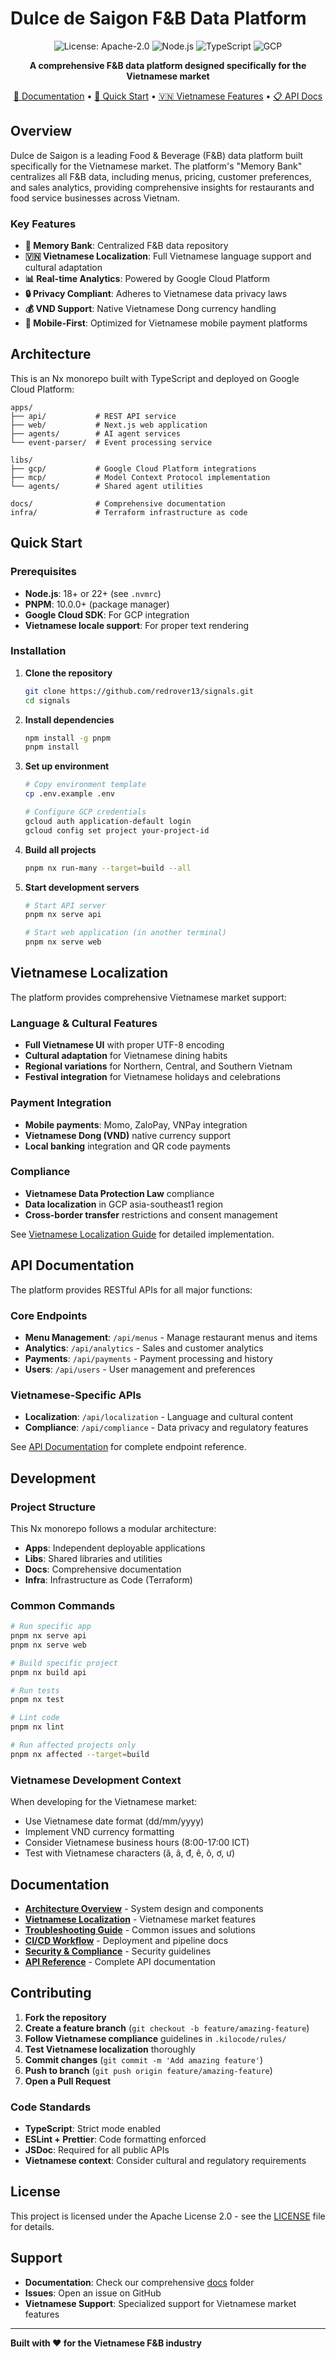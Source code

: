 # Dulce de Saigon F&B Data Platform

<div align="center">

![License: Apache-2.0](https://img.shields.io/badge/License-Apache%202.0-blue.svg)
![Node.js](https://img.shields.io/badge/Node.js-18%2B-green.svg)
![TypeScript](https://img.shields.io/badge/TypeScript-5.9-blue.svg)
![GCP](https://img.shields.io/badge/GCP-asia--southeast1-orange.svg)

**A comprehensive F&B data platform designed specifically for the Vietnamese market**

[📖 Documentation](#documentation) • [🚀 Quick Start](#quick-start) • [🇻🇳 Vietnamese Features](#vietnamese-localization) • [📋 API Docs](#api-documentation)

</div>

## Overview

Dulce de Saigon is a leading Food & Beverage (F&B) data platform built specifically for the Vietnamese market. The platform's "Memory Bank" centralizes all F&B data, including menus, pricing, customer preferences, and sales analytics, providing comprehensive insights for restaurants and food service businesses across Vietnam.

### Key Features

- **🏪 Memory Bank**: Centralized F&B data repository
- **🇻🇳 Vietnamese Localization**: Full Vietnamese language support and cultural adaptation
- **📊 Real-time Analytics**: Powered by Google Cloud Platform
- **🔒 Privacy Compliant**: Adheres to Vietnamese data privacy laws
- **💰 VND Support**: Native Vietnamese Dong currency handling
- **📱 Mobile-First**: Optimized for Vietnamese mobile payment platforms

## Architecture

This is an Nx monorepo built with TypeScript and deployed on Google Cloud Platform:

```
apps/
├── api/           # REST API service
├── web/           # Next.js web application  
├── agents/        # AI agent services
└── event-parser/  # Event processing service

libs/
├── gcp/           # Google Cloud Platform integrations
├── mcp/           # Model Context Protocol implementation
└── agents/        # Shared agent utilities

docs/              # Comprehensive documentation
infra/             # Terraform infrastructure as code
```

## Quick Start

### Prerequisites

- **Node.js**: 18+ or 22+ (see `.nvmrc`)
- **PNPM**: 10.0.0+ (package manager)
- **Google Cloud SDK**: For GCP integration
- **Vietnamese locale support**: For proper text rendering

### Installation

1. **Clone the repository**
   ```bash
   git clone https://github.com/redrover13/signals.git
   cd signals
   ```

2. **Install dependencies**
   ```bash
   npm install -g pnpm
   pnpm install
   ```

3. **Set up environment**
   ```bash
   # Copy environment template
   cp .env.example .env
   
   # Configure GCP credentials
   gcloud auth application-default login
   gcloud config set project your-project-id
   ```

4. **Build all projects**
   ```bash
   pnpm nx run-many --target=build --all
   ```

5. **Start development servers**
   ```bash
   # Start API server
   pnpm nx serve api
   
   # Start web application (in another terminal)
   pnpm nx serve web
   ```

## Vietnamese Localization

The platform provides comprehensive Vietnamese market support:

### Language & Cultural Features
- **Full Vietnamese UI** with proper UTF-8 encoding
- **Cultural adaptation** for Vietnamese dining habits
- **Regional variations** for Northern, Central, and Southern Vietnam
- **Festival integration** for Vietnamese holidays and celebrations

### Payment Integration
- **Mobile payments**: Momo, ZaloPay, VNPay integration
- **Vietnamese Dong (VND)** native currency support
- **Local banking** integration and QR code payments

### Compliance
- **Vietnamese Data Protection Law** compliance
- **Data localization** in GCP asia-southeast1 region
- **Cross-border transfer** restrictions and consent management

See [Vietnamese Localization Guide](docs/VIETNAMESE_LOCALIZATION.md) for detailed implementation.

## API Documentation

The platform provides RESTful APIs for all major functions:

### Core Endpoints
- **Menu Management**: `/api/menus` - Manage restaurant menus and items
- **Analytics**: `/api/analytics` - Sales and customer analytics
- **Payments**: `/api/payments` - Payment processing and history
- **Users**: `/api/users` - User management and preferences

### Vietnamese-Specific APIs
- **Localization**: `/api/localization` - Language and cultural content
- **Compliance**: `/api/compliance` - Data privacy and regulatory features

See [API Documentation](apps/api/README.md) for complete endpoint reference.

## Development

### Project Structure
This Nx monorepo follows a modular architecture:

- **Apps**: Independent deployable applications
- **Libs**: Shared libraries and utilities
- **Docs**: Comprehensive documentation
- **Infra**: Infrastructure as Code (Terraform)

### Common Commands
```bash
# Run specific app
pnpm nx serve api
pnpm nx serve web

# Build specific project
pnpm nx build api

# Run tests
pnpm nx test

# Lint code
pnpm nx lint

# Run affected projects only
pnpm nx affected --target=build
```

### Vietnamese Development Context
When developing for the Vietnamese market:

- Use Vietnamese date format (dd/mm/yyyy)
- Implement VND currency formatting
- Consider Vietnamese business hours (8:00-17:00 ICT)
- Test with Vietnamese characters (ă, â, đ, ê, ô, ơ, ư)

## Documentation

- **[Architecture Overview](docs/ARCHITECTURE.md)** - System design and components
- **[Vietnamese Localization](docs/VIETNAMESE_LOCALIZATION.md)** - Vietnamese market features
- **[Troubleshooting Guide](docs/TROUBLESHOOTING.md)** - Common issues and solutions
- **[CI/CD Workflow](docs/CI_CD_WORKFLOW.md)** - Deployment and pipeline docs
- **[Security & Compliance](docs/SECURITY_COMPLIANCE.md)** - Security guidelines
- **[API Reference](apps/api/README.md)** - Complete API documentation

## Contributing

1. **Fork the repository**
2. **Create a feature branch** (`git checkout -b feature/amazing-feature`)
3. **Follow Vietnamese compliance** guidelines in `.kilocode/rules/`
4. **Test Vietnamese localization** thoroughly
5. **Commit changes** (`git commit -m 'Add amazing feature'`)
6. **Push to branch** (`git push origin feature/amazing-feature`)
7. **Open a Pull Request**

### Code Standards
- **TypeScript**: Strict mode enabled
- **ESLint + Prettier**: Code formatting enforced
- **JSDoc**: Required for all public APIs
- **Vietnamese context**: Consider cultural and regulatory requirements

## License

This project is licensed under the Apache License 2.0 - see the [LICENSE](LICENSE) file for details.

## Support

- **Documentation**: Check our comprehensive [docs](docs/) folder
- **Issues**: Open an issue on GitHub
- **Vietnamese Support**: Specialized support for Vietnamese market features

---

**Built with ❤️ for the Vietnamese F&B industry**
